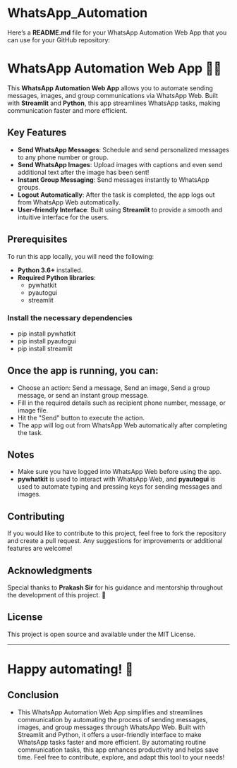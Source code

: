 # WhatsApp_Automation
Here’s a **README.md** file for your WhatsApp Automation Web App that you can use for your GitHub repository:


# WhatsApp Automation Web App 📲🚀

This **WhatsApp Automation Web App** allows you to automate sending messages, images, and group communications via WhatsApp Web. Built with **Streamlit** and **Python**, this app streamlines WhatsApp tasks, making communication faster and more efficient.

## Key Features

- **Send WhatsApp Messages**: Schedule and send personalized messages to any phone number or group.
- **Send WhatsApp Images**: Upload images with captions and even send additional text after the image has been sent!
- **Instant Group Messaging**: Send messages instantly to WhatsApp groups.
- **Logout Automatically**: After the task is completed, the app logs out from WhatsApp Web automatically.
- **User-friendly Interface**: Built using **Streamlit** to provide a smooth and intuitive interface for the users.

## Prerequisites

To run this app locally, you will need the following:

- **Python 3.6+** installed.
- **Required Python libraries**:
  - pywhatkit
  - pyautogui
  - streamlit

### Install the necessary dependencies


- pip install pywhatkit 
- pip install pyautogui 
- pip install streamlit




## Once the app is running, you can:
   - Choose an action: Send a message, Send an image, Send a group message, or send an instant group message.
   - Fill in the required details such as recipient phone number, message, or image file.
   - Hit the "Send" button to execute the action.
   - The app will log out from WhatsApp Web automatically after completing the task.

## Notes

- Make sure you have logged into WhatsApp Web before using the app.
- **pywhatkit** is used to interact with WhatsApp Web, and **pyautogui** is used to automate typing and pressing keys for sending messages and images.

## Contributing

If you would like to contribute to this project, feel free to fork the repository and create a pull request. Any suggestions for improvements or additional features are welcome!

## Acknowledgments

Special thanks to **Prakash Sir** for his guidance and mentorship throughout the development of this project. 🙏

## License

This project is open source and available under the MIT License.

---

# Happy automating! 🎉

## Conclusion
- This WhatsApp Automation Web App simplifies and streamlines communication by automating the process of sending messages, images, and group messages through WhatsApp Web. Built with Streamlit and Python, it offers a user-friendly interface to make WhatsApp tasks faster and more efficient. By automating routine communication tasks, this app enhances productivity and helps save time. Feel free to contribute, explore, and adapt this tool to your needs!
